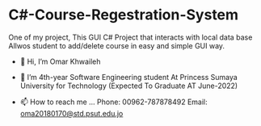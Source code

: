 # C#-Course-Regestration-System
One of my project, This GUI C# Project that interacts with local data base Allwos student to add/delete course in easy and simple GUI way.




- 👋 Hi, I’m Omar Khwaileh
- 🌱 I’m 4th-year Software Engineering student At Princess Sumaya University for Technology (Expected To Graduate AT June-2022)


- 📫 How to reach me ...
Phone:  00962-787878492
Email: oma20180170@std.psut.edu.jo

